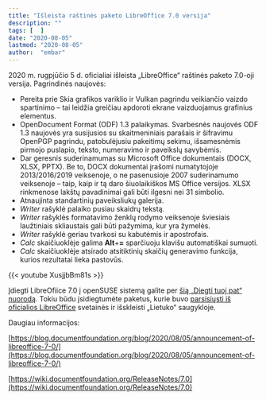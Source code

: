 ```yaml
---
title: "Išleista raštinės paketo LibreOffice 7.0 versija"
description: ""
tags: [  ]
date: "2020-08-05"
lastmod: "2020-08-05"
author:  "embar"
---
```

2020 m. rugpjūčio 5 d. oficialiai išleista „LibreOffice“ raštinės paketo 7.0-oji versija. Pagrindinės naujovės:

*   Pereita prie Skia grafikos variklio ir Vulkan pagrindu veikiančio vaizdo spartinimo – tai leidžia greičiau apdoroti ekrane vaizduojamus grafinius elementus.
*   OpenDocument Format (ODF) 1.3 palaikymas. Svarbesnės naujovės ODF 1.3 naujovės yra susijusios su skaitmeniniais parašais ir šifravimu OpenPGP pagrindu, patobulėjusiu pakeitimų sekimu, išsamesnėmis pirmojo puslapio, teksto, numeravimo ir paveikslų savybėmis.
*   Dar geresnis suderinamumas su Microsoft Office dokumentais (DOCX, XLSX, PPTX). Be to, DOCX dokumentai įrašomi numatytojoje 2013/2016/2019 veiksenoje, o ne pasenusioje 2007 suderinamumo veiksenoje – taip, kaip ir tą daro šiuolaikiškos MS Office versijos. XLSX rinkmenose lakštų pavadinimai gali būti ilgesni nei 31 simbolio.
*   Atnaujinta standartinių paveiksliukų galerija.
*   _Writer_ rašyklė palaiko pusiau skaidrų tekstą.
*   _Writer_ rašyklės formatavimo ženklų rodymo veiksenoje šviesiais laužtiniais skliaustais gali būti pažymima, kur yra žymelės.
*   _Writer_ rašyklė geriau tvarkosi su kabutėmis ir apostrofais.
*   _Calc_ skaičiuoklėje galima **Alt**+**\=** sparčiuoju klavišu automatiškai sumuoti.
*   _Calc_ skaičiuoklėje atsirado atsitiktinių skaičių generavimo funkcija, kurios rezultatai lieka pastovūs.

{{< youtube XusjjbBm81s >}}

Įdiegti LibreOfiice 7.0 į openSUSE sistemą galite per [šią „Diegti tuoj pat“ nuorodą](http://www.lietukas.lt/ymp/gauti.php?ymp=LibreOffice70). Tokiu būdu įsidiegtumėte paketus, kurie buvo [parsisiųsti iš oficialios LibreOffice](https://www.libreoffice.org/download/download/?type=rpm-x86_64&lang=lt) svetainės ir išskleisti „Lietuko“ saugykloje.

Daugiau informacijos:

[https://blog.documentfoundation.org/blog/2020/08/05/announcement-of-libreoffice-7-0/](https://blog.documentfoundation.org/blog/2020/08/05/announcement-of-libreoffice-7-0/)

[https://wiki.documentfoundation.org/ReleaseNotes/7.0](https://wiki.documentfoundation.org/ReleaseNotes/7.0)
